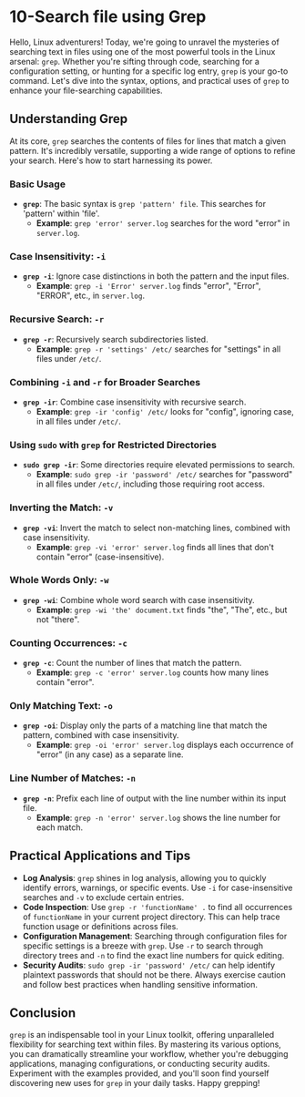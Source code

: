 # 10-Search file using Grep

Hello, Linux adventurers! Today, we're going to unravel the mysteries of searching text in files using one of the most powerful tools in the Linux arsenal: `grep`. Whether you're sifting through code, searching for a configuration setting, or hunting for a specific log entry, `grep` is your go-to command. Let's dive into the syntax, options, and practical uses of `grep` to enhance your file-searching capabilities.

## Understanding Grep

At its core, `grep` searches the contents of files for lines that match a given pattern. It's incredibly versatile, supporting a wide range of options to refine your search. Here's how to start harnessing its power.

### Basic Usage

- **`grep`**: The basic syntax is `grep 'pattern' file`. This searches for 'pattern' within 'file'.
  - **Example**: `grep 'error' server.log` searches for the word "error" in `server.log`.

### Case Insensitivity: `-i`

- **`grep -i`**: Ignore case distinctions in both the pattern and the input files.
  - **Example**: `grep -i 'Error' server.log` finds "error", "Error", "ERROR", etc., in `server.log`.

### Recursive Search: `-r`

- **`grep -r`**: Recursively search subdirectories listed.
  - **Example**: `grep -r 'settings' /etc/` searches for "settings" in all files under `/etc/`.

### Combining `-i` and `-r` for Broader Searches

- **`grep -ir`**: Combine case insensitivity with recursive search.
  - **Example**: `grep -ir 'config' /etc/` looks for "config", ignoring case, in all files under `/etc/`.

### Using `sudo` with `grep` for Restricted Directories

- **`sudo grep -ir`**: Some directories require elevated permissions to search.
  - **Example**: `sudo grep -ir 'password' /etc/` searches for "password" in all files under `/etc/`, including those requiring root access.

### Inverting the Match: `-v`

- **`grep -vi`**: Invert the match to select non-matching lines, combined with case insensitivity.
  - **Example**: `grep -vi 'error' server.log` finds all lines that don't contain "error" (case-insensitive).

### Whole Words Only: `-w`

- **`grep -wi`**: Combine whole word search with case insensitivity.
  - **Example**: `grep -wi 'the' document.txt` finds "the", "The", etc., but not "there".

### Counting Occurrences: `-c`

- **`grep -c`**: Count the number of lines that match the pattern.
  - **Example**: `grep -c 'error' server.log` counts how many lines contain "error".

### Only Matching Text: `-o`

- **`grep -oi`**: Display only the parts of a matching line that match the pattern, combined with case insensitivity.
  - **Example**: `grep -oi 'error' server.log` displays each occurrence of "error" (in any case) as a separate line.

### Line Number of Matches: `-n`

- **`grep -n`**: Prefix each line of output with the line number within its input file.
  - **Example**: `grep -n 'error' server.log` shows the line number for each match.

## Practical Applications and Tips

- **Log Analysis**: `grep` shines in log analysis, allowing you to quickly identify errors, warnings, or specific events. Use `-i` for case-insensitive searches and `-v` to exclude certain entries.
- **Code Inspection**: Use `grep -r 'functionName' .` to find all occurrences of `functionName` in your current project directory. This can help trace function usage or definitions across files.
- **Configuration Management**: Searching through configuration files for specific settings is a breeze with `grep`. Use `-r` to search through directory trees and `-n` to find the exact line numbers for quick editing.
- **Security Audits**: `sudo grep -ir 'password' /etc/` can help identify plaintext passwords that should not be there. Always exercise caution and follow best practices when handling sensitive information.

## Conclusion

`grep` is an indispensable tool in your Linux toolkit, offering unparalleled flexibility for searching text within files. By mastering its various options, you can dramatically streamline your workflow, whether you're debugging applications, managing configurations, or conducting security audits. Experiment with the examples provided, and you'll soon find yourself discovering new uses for `grep` in your daily tasks. Happy grepping!